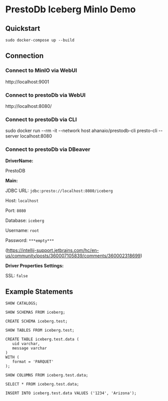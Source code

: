 # PrestoDb Iceberg MinIo Demo

## Quickstart
`sudo docker-compose up --build`

## Connection
### Connect to MinIO via WebUI
http://localhost:9001

### Connect to prestoDb via WebUI
http://localhost:8080/

### Connect to prestoDb via CLI
sudo docker run --rm -it --network host ahanaio/prestodb-cli  presto-cli --server localhost:8080 

### Connect to prestoDb via DBeaver

**DriverName:**

PrestoDB


**Main:**

JDBC URL: `jdbc:presto://localhost:8080/iceberg`

Host: `localhost`

Port: `8080`

Database: `iceberg`

Username: `root`

Password: `***empty***`

(https://intellij-support.jetbrains.com/hc/en-us/community/posts/360007105839/comments/360002318699)

**Driver Properties Settings:**

SSL: `false`

## Example Statements
```
SHOW CATALOGS;
```

```
SHOW SCHEMAS FROM iceberg;
```

```
CREATE SCHEMA iceberg.test;
```

```
SHOW TABLES FROM iceberg.test;
```

```
CREATE TABLE iceberg.test.data (
   uid varchar,
   message varchar
)
WITH (
   format = 'PARQUET'
);
```

```
SHOW COLUMNS FROM iceberg.test.data;
```

```
SELECT * FROM iceberg.test.data;
```

```
INSERT INTO iceberg.test.data VALUES ('1234', 'Arizona');
```
